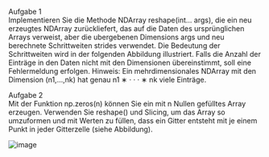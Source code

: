 Aufgabe 1\
Implementieren Sie die Methode NDArray reshape(int... args), die ein neu erzeugtes
NDArray zurückliefert, das auf die Daten des ursprünglichen Arrays verweist, aber die 
ubergebenen Dimensions args und neu berechnete Schrittweiten strides verwendet. Die
Bedeutung der Schrittweiten wird in der folgenden Abbildung illustriert. Falls die Anzahl
der Einträge in den Daten nicht mit den Dimensionen übereinstimmt, soll eine Fehlermeldung erfolgen. 
Hinweis: Ein mehrdimensionales NDArray mit den Dimension (n1,...,nk) hat
genau n1 ∗ · · · ∗ nk viele Einträge.


Aufgabe 2\
Mit der Funktion np.zeros(n) können Sie ein mit n Nullen gefülltes Array erzeugen.
Verwenden Sie reshape() und Slicing, um das Array so umzuformen und mit Werten zu
füllen, dass ein Gitter entsteht mit je einem Punkt in jeder Gitterzelle (siehe Abbildung). 

![image](https://user-images.githubusercontent.com/47697856/124141521-c5de7f80-da89-11eb-82f0-6b7865513c19.png)
